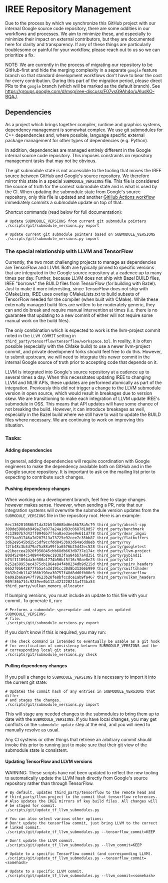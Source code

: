 # IREE Repository Management

Due to the process by which we synchronize this GitHub project with our internal
Google source code repository, there are some oddities in our workflows and
processes. We aim to minimize these, and especially to minimize their impact on
external contributors, but they are documented here for clarity and
transparency. If any of these things are particularly troublesome or painful for
your workflow, please reach out to us so we can prioritize a fix.

NOTE: We are currently in the process of migrating our repository to be
GitHub-first and hide the merging complexity in a separate `google` feature
branch so that standard development workflows don't have to bear the cost for
every contribution. During this part of the migration period, please direct PRs
to the `google` branch (which will be marked as the default branch). See
https://groups.google.com/d/msg/iree-discuss/F07vsG9Ah4o/uAIusKO-BQAJ.

## Dependencies

As a project which brings together compiler, runtime and graphics systems,
dependency management is somewhat complex. We use git submodules for C++
dependencies and, where possible, language specific external package management
for other types of dependencies (e.g. Python).

In addition, dependencies are managed entirely different in the Google internal
source code repository. This imposes constraints on repository management tasks
that may not be obvious.

The git submodule state is not accessible to the tooling that moves the IREE
source between GitHub and Google's source repository. We therefore mirror this
state in a special `SUBMODULE_VERSIONS` file. This file is considered the source
of truth for the correct submodule state and is what is used by the CI. When
updating the submodule state from Google's source repository, only this file is
updated and another
[GitHub Actions workflow](https://github.com/google/iree/blob/master/.github/workflows/synchronize_submodules.yml)
immediately commits a submodule update on top of that.

Shortcut commands (read below for full documentation):

```shell
# Update SUBMODULE_VERSIONS from current git submodule pointers
./scripts/git/submodule_versions.py export

# Update current git submodule pointers based on SUBMODULE_VERSIONS
./scripts/git/submodule_versions.py import
```

### The special relationship with LLVM and TensorFlow

Currently, the two most challenging projects to manage as dependencies are
TensorFlow and LLVM. Both are typically pinned to specific versions that are
integrated in the Google source repository at a cadence up to many times per
day. Further, because LLVM does not ship with Bazel BUILD files, IREE "borrows"
the BUILD files from TensorFlow (for building with Bazel). Just to make it more
interesting, since TensorFlow does not ship with CMakeLists, IREE uses overlay
CMakeLists.txt to build subsets of TensorFlow needed for the compiler (when
built with CMake). While these externally managed build files are written to be
moderately generic, they can and do break and require manual intervention at
times (i.e. there is no guarantee that updating to a new commit of either will
not require some manual work on the build files).

The only combination which is expected to work is the llvm-project commit noted
in the `LLVM_COMMIT` setting in
`third_party/tensorflow/tensorflow/workspace.bzl`. In reality, it is often
possible (especially with the CMake build) to use a newer llvm-project commit,
and private development forks should feel free to do this. However, to submit
upstream, we will need to integrate this newer commit in the internal Google
source of truth prior to accepting code that depends on it.

LLVM is integrated into Google's source repository at a cadence up to several
times a day. When this necessitates updating IREE to changing LLVM and MLIR
APIs, these updates are performed atomically as part of the integration.
Previously this did not trigger a change to the LLVM submodule version in open
source, which would result in breakages due to version skew. We are
transitioning to make each integration of LLVM update IREE's submodule in OSS.
This means that API updates will have some chance of not breaking the build.
However, it can introduce breakages as well, especially in the Bazel build where
we still have to wait to update the BUILD files where necessary. We are
continuing to work on improving this situation.

### Tasks:

#### Adding dependencies

In general, adding dependencies will require coordination with Google engineers
to make the dependency available both on GitHub and in the Google source
repository. It is important to ask on the mailing list prior to expecting to
contribute such changes.

#### Pushing dependency changes

When working on a development branch, feel free to stage changes however makes
sense. However, when sending a PR, note that our integration systems will
overwrite the submodule version updates from the `SUBMODULE_VERSIONS` file in
the repository root. Here is an example:

```text
6ec136281086b71da32b5fb068bd6e46b78a5c79 third_party/abseil-cpp
309de5988eb949a27e077a24a1d83c0687d10d57 third_party/benchmark
4c13807b7d43ff0946b7ffea0ae3aee9e611d778 third_party/dear_imgui
97f3aa91746a7d207513a73725e92cee7c35bb87 third_party/flatbuffers
3d62e9545bd15c5df9ccfdd8453b93d64a6dd8eb third_party/ruy
f2fb48c3b3d79a75a88a99fba6576b25d42ec528 third_party/googletest
a21beccea2020f950845cbb68db663d0737e174c third_party/llvm-project
80d452484c5409444b0ec19383faa84bb7a4d351 third_party/pybind11
b73f111094da3e380a1774b56b15f16c90ae8e23 third_party/sdl2
b252a50953ac4375cb1864e94f4b0234db9d215d third_party/spirv_headers
6652f0b6428777b5a4a3d191cc30d8b31366b999 third_party/swiftshader
9b32b2db1142166b190ea30757f48d8dd0fb00e3 third_party/tensorflow
ba091ba6a947f79623b28fe8bfccdce1ab9fa467 third_party/vulkan_headers
909f36b714c9239ee0b112a321220213a474ba53 third_party/vulkan_memory_allocator
```

If bumping versions, you must include an update to this file with your commit.
To generate it, run:

```shell
# Performs a submodule sync+update and stages an updated SUBMODULE_VERSIONS
# file.
./scripts/git/submodule_versions.py export
```

If you don't know if this is required, you may run:

```shell
# The check command is intended to eventually be usable as a git hook
# for verification of consistency between SUBMODULE_VERSIONS and the
# corresponding local git state.
./scripts/git/submodule_versions.py check
```

#### Pulling dependency changes

If you pull a change to `SUBMODULE_VERSIONS` it is necessary to import it into
the current git state:

```shell
# Updates the commit hash of any entries in SUBMODULE_VERSIONS that differ
# and stages the changes.
./scripts/git/submodule_versions.py import
```

This will stage any needed changes to the submodules to bring them up to date
with the `SUBMODULE_VERSIONS`. If you have local changes, you may get conflicts
on the `submodule update` step at the end, and you will need to manually resolve
as usual.

Any CI systems or other things that retrieve an arbitrary commit should invoke
this prior to running just to make sure that their git view of the submodule
state is consistent.

#### Updating TensorFlow and LLVM versions

WARNING: These scripts have not been updated to reflect the new tooling to
automatically update the LLVM hash directly from Google's source repository
rather than through TensorFlow.

```shell
# By default, updates third_party/tensorflow to the remote head and
# third_party/llvm-project to the commit that tensorflow references.
# Also updates the IREE mirrors of key build files. All changes will
# be staged for commit.
./scripts/git/update_tf_llvm_submodules.py

# You can also select various other options:
# Don't update the tensorflow commit, just bring LLVM to the correct
# linked commit.
./scripts/git/update_tf_llvm_submodules.py --tensorflow_commit=KEEP

# Don't update the LLVM commit.
./scripts/git/update_tf_llvm_submodules.py --llvm_commit=KEEP

# Update to a specific TensorFlow commit (and corresponding LLVM).
./scripts/git/update_tf_llvm_submodules.py --tensorflow_commit=<somehash>

# Update to a specific LLVM commit.
./scripts/git/update_tf_llvm_submodules.py --llvm_commit=<somehash>
```
